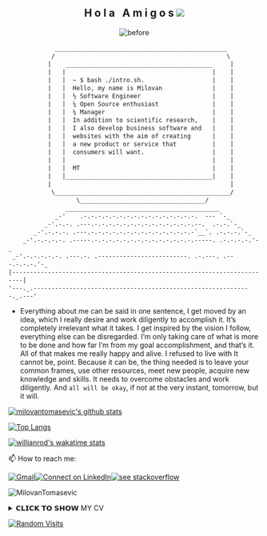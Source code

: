 
<div align="center">
<h2>H o l a &nbsp; A m i g o s <img src="https://media.giphy.com/media/hvRJCLFzcasrR4ia7z/giphy.gif" width="35px"></h2>

![before](https://media.tenor.com/images/d02f68f2b8785baa2e72115dec9bceed/tenor.gif)                                                                                                   
  
<div align="center" width="50"></div>
</div>


```
             ________________________________________________
            /                                                \
           |    _________________________________________     |
           |   |                                         |    |
           |   |  ~ $ bash ./intro.sh.                   |    |
           |   |  Hello, my name is Milovan              |    |
           |   |  ½ Software Engineer                    |    |
           |   |  ¼ Open Source enthusiast               |    |
           |   |  ¼ Manager                              |    |
           |   |  In addition to scientific research,    |    |
           |   |  I also develop business software and   |    |
           |   |  websites with the aim of creating      |    |
           |   |  a new product or service that          |    |
           |   |  consumers will want.                   |    |
           |   |                                         |    |
           |   |  MT                                     |    |
           |   |_________________________________________|    |
           |                                                  |
            \_________________________________________________/
                   \___________________________________/
                ___________________________________________
             _-'    .-.-.-.-.-.-.-.-.-.-.-.-.-.-.-.-.  --- `-_
          _-'.-.-. .---.-.-.-.-.-.-.-.-.-.-.-.-.-.-.--.  .-.-.`-_
       _-'.-.-.-. .---.-.-.-.-.-.-.-.-.-.-.-.-.-.-.-`__`. .-.-.-.`-_
    _-'.-.-.-.-. .-----.-.-.-.-.-.-.-.-.-.-.-.-.-.-.-----. .-.-.-.-.'-_
 _-'.-.-.-.-.-. .---.-. .-------------------------. .-.---. .---.-.-.-.'-_
|-------------------------------------------------------------------------|
'---._.-------------------------------------------------------------._.---'
```

- Everything about me can be said in one sentence, I get moved by an idea, which I really desire and work diligently to accomplish it. It’s completely irrelevant what it takes. I get inspired by the vision I follow, everything else can be disregarded. I’m only taking care of what is more to be done and how far I’m from my goal accomplishment, and that’s it. All of that makes me really happy and alive. I refused to live with It cannot be, point. Because it can be, the thing needed is to leave your common frames, use other resources, meet new people, acquire new knowledge and skills. It needs to overcome obstacles and work diligently. And `all will be okay`, if not at the very instant, tomorrow, but it will.

[![milovantomasevic's github stats](https://github-readme-stats.vercel.app/api?username=milovantomasevic&include_all_commits=true&show_icons=true&hide_title=true&hide_border=true)](https://github.com/milovantomasevic)

[![Top Langs](https://github-readme-stats.vercel.app/api/top-langs/?username=milovantomasevic&hide=javascript,css,scss,html,swig&layout=compact)](https://github.com/chechiachang/github-readme-stats)


[![willianrod's wakatime stats](https://github-readme-stats.vercel.app/api/wakatime?username=milovantomasevic)](https://github.com/anuraghazra/github-readme-stats)

📫 How to reach me:

[![Gmail](https://img.shields.io/badge/--Gmail?label=Gmail&logo=Gmail&style=social)](mailto:tomas.ftn.e2@gmail.com)[![Connect on LinkedIn](https://img.shields.io/badge/--linkedin?label=LinkedIn&logo=LinkedIn&style=social)](https://www.linkedin.com/in/phdmilovantomasevic)[![see stackoverflow](https://img.shields.io/badge/--stackoverflow?label=stackoverflow&logo=stackoverflow&style=social)](https://stackoverflow.com/users/13155046/milovan-tomašević)

<p align="left"> <img src="https://komarev.com/ghpvc/?username=MilovanTomasevic&label=Views&color=blue&style=plastic" alt="MilovanTomasevic" /> </p>



<details>
<summary>𝗖𝗟𝗜𝗖𝗞 𝗧𝗢 𝗦𝗛𝗢𝗪 MY CV</summary>
  <br>

#### QUALIFICATIONS 👨🏻‍🎓
- BSc Computer Science - Faculty of Technical Sciences - UNS, Serbia (2006-2010)
- MSc Computer Science - Faculty of Technical Sciences - UNS, Serbia (2010-2011)
- PhD Industrial Engineering and Engineering Management - Faculty of Technical Sciences - UNS, Serbia (2011-2018)
- PhD High Performance Computing - Faculty of Information Studies - Slovenia (2019-2021/2)

#### WORK EXPERIENCE 👨🏻‍💻
- Researcher, Project Manager & System Architect, Faculty of Technical Sciences - UNS, Serbia (2011-2018)
- Researcher, Business Analyst / Consultant, DDOR NOVI SAD - Insurance company, Serbia (2012-2013)
- iOS DEVELOPER, OBLO Living (RT-RK group), Serbia (03/2017–09/2017)
- High Performance Computing Consultant, Faculty of Information Studies - Slovenia (08/2018-06/2020)
- Senior Data Solutions Developer, NLB - Slovenia (06/2020-`today`)


#### SKILLS 🛠
- The ability to motivate and lead a team
- Excellent communication and 'people skills'
- Good planning and organisational skills
- The proven ability to work calmly under pressure
- Python, Django, Flask, Data Science, iOS, JAVA, ML, DB...
- Self-Reliance(This one is huge)
- Language
- Logic
- Attention to Detail
- Recognition of Stupidity
- Abstract Thinking
- Patience
- Strong Memory
- Scientific Method...


#### INTERESTS ⚙️
My main areas of interests are: 
- Software Development
- Business Process Management
- IT Service Management
- High Performance Computing
- Project Management
- Supply Chain & Information Systems and Management 


```py
class Coder(BaseHuman):

    def __init__(self):
        fruit.quantity++ # coffee.strength++
        env.update()
        env.theme = DARK

    def day(self):
        self.eat(1*hrs)
        self.code(1*hrs)
        self.eat(1*hrs)
        self.debug(1*hrs)
        # time.sleep(6*hrs)
```
##### output
![](https://github.com/MilovanTomasevic/com/blob/master/courses/codep.png)
![](https://cdn.dribbble.com/users/1059583/screenshots/4171367/coding-freak.gif)

</details>



[![Random Visits](https://randos.online/u/MilovanTomasevic)](https://randos.online/u/MilovanTomasevic/next)


